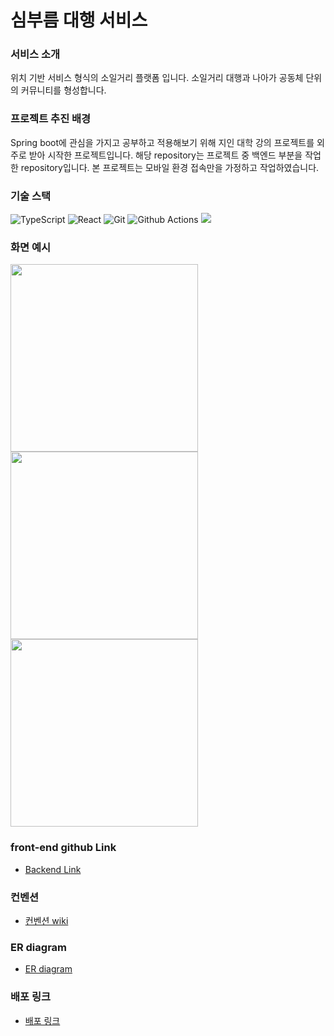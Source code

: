 # 심부름 대행 서비스

### 서비스 소개
위치 기반 서비스 형식의 소일거리 플랫폼 입니다.
소일거리 대행과 나아가 공동체 단위의 커뮤니티를 형성합니다.

### 프로젝트 추진 배경
Spring boot에 관심을 가지고 공부하고 적용해보기 위해 지인 대학 강의 프로젝트를 외주로 받아 시작한 프로젝트입니다.
해당 repository는 프로젝트 중 백엔드 부분을 작업한 repository입니다. 본 프로젝트는 모바일 환경 접속만을 가정하고 작업하였습니다.

### 기술 스택

![TypeScript](https://img.shields.io/badge/TypeScript-%233178C6?style=flat&logo=TypeScript&logoColor=white) ![React](https://img.shields.io/badge/React-%2361DAFB?style=flat&logo=React&logoColor=white) ![Git](https://img.shields.io/badge/Git-%23F05032?style=flat&logo=Git&logoColor=white) ![Github Actions](https://img.shields.io/badge/Github%20Actions-%232088FF?style=flat&logo=Github%20Actions&logoColor=white) ![](https://img.shields.io/badge/nCloud-%2303C75A?style=flat-square&logo=naver&logoColor=white)


### 화면 예시

<div>
<img src=https://user-images.githubusercontent.com/43175576/140654815-1732fa69-ef6d-44cf-ad0f-d70a856729c5.png width=300px>
<img src=https://user-images.githubusercontent.com/43175576/140654830-f35bb975-3f83-4ac4-a458-48f5f19bda36.png width=300px>
<img src=https://user-images.githubusercontent.com/43175576/140654967-75f9f054-a64d-43ea-92f2-d9743dc3b3e9.png width=300px>
</div>

### front-end github Link
- [Backend Link](https://github.com/Errand-for-me/Errand-for-me-front)

### 컨벤션
- [컨벤션 wiki](https://github.com/Errand-for-me/Errand-for-me-front/wiki/%EC%BB%A8%EB%B2%A4%EC%85%98)

### ER diagram
- [ER diagram](https://github.com/Errand-for-me/Errand-for-me-front/wiki/ER-diagram)

### 배포 링크
- [배포 링크](http://27.96.134.110:8080/)

